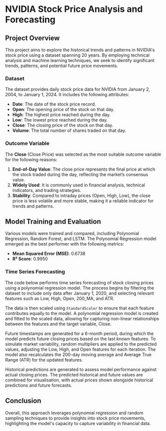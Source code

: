 # NVIDIA Stock Price Analysis and Forecasting

## Project Overview

This project aims to explore the historical trends and patterns in NVIDIA's stock price using a dataset spanning 20 years. By employing technical analysis and machine learning techniques, we seek to identify significant trends, patterns, and potential future price movements.

### Dataset

The dataset provides daily stock price data for NVIDIA from January 2, 2004, to January 1, 2024. It includes the following attributes:

- **Date**: The date of the stock price record.
- **Open**: The opening price of the stock on that day.
- **High**: The highest price reached during the day.
- **Low**: The lowest price reached during the day.
- **Close**: The closing price of the stock on that day.
- **Volume**: The total number of shares traded on that day.

### Outcome Variable

The **Close** (Close Price) was selected as the most suitable outcome variable for the following reasons:

1. **End-of-Day Value**: The close price represents the final price at which the stock traded during the day, reflecting the market’s consensus value.
2. **Widely Used**: It is commonly used in financial analysis, technical indicators, and trading strategies.
3. **Stability**: Compared to intraday prices (Open, High, Low), the close price is less volatile and more stable, making it a reliable indicator for trends and patterns.

## Model Training and Evaluation

Various models were trained and compared, including Polynomial Regression, Random Forest, and LSTM. The Polynomial Regression model emerged as the best performer with the following metrics:

- **Mean Squared Error (MSE)**: 0.6738
- **R² Score**: 0.9950

### Time Series Forecasting

The code below performs time series forecasting of stock closing prices using a polynomial regression model. The process begins by filtering the dataset to include only data after January 1, 2020, and selecting relevant features such as Low, High, Open, 200_MA, and ATR.

The data is then scaled using `StandardScaler` to ensure that each feature contributes equally to the model. A polynomial regression model is created and fitted to the scaled data, allowing for capturing non-linear relationships between the features and the target variable, Close.

Future timestamps are generated for a 6-month period, during which the model predicts future closing prices based on the last known features. To simulate market variability, random multipliers are applied to the predicted values, adjusting the Low, High, and Open features for each iteration. The model also recalculates the 200-day moving average and Average True Range (ATR) for the updated features.

Historical predictions are generated to assess model performance against actual closing prices. The predicted historical and future values are combined for visualisation, with actual prices shown alongside historical predictions and future forecasts.

## Conclusion

Overall, this approach leverages polynomial regression and random sampling techniques to provide insights into stock price movements, highlighting the model's capacity to capture variability in financial data.
